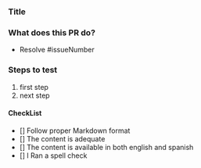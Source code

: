 ### Title

### What does this PR do?

- Resolve #issueNumber

### Steps to test

1. first step
2. next step

#### CheckList

- [] Follow proper Markdown format
- [] The content is adequate
- [] The content is available in both english and spanish
- [] I Ran a spell check

